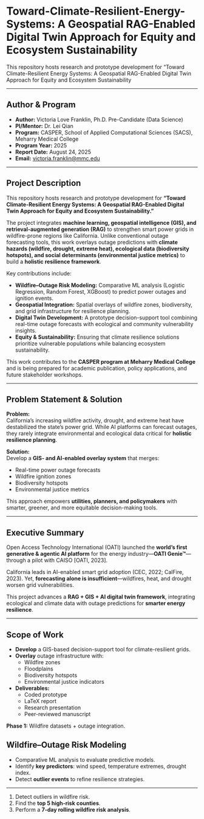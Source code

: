 # Toward-Climate-Resilient-Energy-Systems: A Geospatial RAG-Enabled Digital Twin Approach for Equity and Ecosystem Sustainability
This repository hosts research and prototype development for “Toward Climate-Resilient Energy Systems: A Geospatial RAG-Enabled Digital Twin Approach for Equity and Ecosystem Sustainability
 

---

## Author & Program
- **Author:** Victoria Love Franklin, Ph.D. Pre-Candidate (Data Science)  
- **PI/Mentor:** Dr. Lei Qian  
- **Program:** CASPER, School of Applied Computational Sciences (SACS), Meharry Medical College  
- **Program Year:** 2025  
- **Report Date:** August 24, 2025  
- **Email:** victoria.franklin@mmc.edu  

---

## Project Description
This repository hosts research and prototype development for **“Toward Climate-Resilient Energy Systems: A Geospatial RAG-Enabled Digital Twin Approach for Equity and Ecosystem Sustainability.”**  

The project integrates **machine learning, geospatial intelligence (GIS), and retrieval-augmented generation (RAG)** to strengthen smart power grids in wildfire-prone regions like California. Unlike conventional outage forecasting tools, this work overlays outage predictions with **climate hazards (wildfire, drought, extreme heat), ecological data (biodiversity hotspots), and social determinants (environmental justice metrics)** to build a **holistic resilience framework**.  

Key contributions include:  
- **Wildfire–Outage Risk Modeling:** Comparative ML analysis (Logistic Regression, Random Forest, XGBoost) to predict power outages and ignition events.  
- **Geospatial Integration:** Spatial overlays of wildfire zones, biodiversity, and grid infrastructure for resilience planning.  
- **Digital Twin Development:** A prototype decision-support tool combining real-time outage forecasts with ecological and community vulnerability insights.  
- **Equity & Sustainability:** Ensuring that climate resilience solutions prioritize vulnerable populations while balancing ecosystem sustainability.  

This work contributes to the **CASPER program at Meharry Medical College** and is being prepared for academic publication, policy applications, and future stakeholder workshops.  

---

## Problem Statement & Solution
**Problem:**  
California’s increasing wildfire activity, drought, and extreme heat have destabilized the state’s power grid. While AI platforms can forecast outages, they rarely integrate environmental and ecological data critical for **holistic resilience planning**.  

**Solution:**  
Develop a **GIS- and AI-enabled overlay system** that merges:  
- Real-time power outage forecasts  
- Wildfire ignition zones  
- Biodiversity hotspots  
- Environmental justice metrics  

This approach empowers **utilities, planners, and policymakers** with smarter, greener, and more equitable decision-making tools.  

---

## Executive Summary
Open Access Technology International (OATI) launched the **world’s first generative & agentic AI platform** for the energy industry—**OATI Genie™**—through a pilot with CAISO [OATI, 2023].  

California leads in AI-enabled smart grid adoption (CEC, 2022; CalFire, 2023). Yet, **forecasting alone is insufficient**—wildfires, heat, and drought worsen grid vulnerabilities.  

This project advances a **RAG + GIS + AI digital twin framework**, integrating ecological and climate data with outage predictions for **smarter energy resilience**.  

---

## Scope of Work
- **Develop** a GIS-based decision-support tool for climate-resilient grids.  
- **Overlay** outage infrastructure with:  
  - Wildfire zones  
  - Floodplains  
  - Biodiversity hotspots  
  - Environmental justice indicators  
- **Deliverables:**  
  - Coded prototype  
  - LaTeX report  
  - Research presentation  
  - Peer-reviewed manuscript  

**Phase 1:** Wildfire datasets + outage integration.  


## Wildfire–Outage Risk Modeling
- Comparative ML analysis to evaluate predictive models.  
- Identify **key predictors**: wind speed, temperature extremes, drought index.  
- Detect **outlier events** to refine resilience strategies.  

---

1. Detect outliers in wildfire risk.  
2. Find the **top 5 high-risk counties**.  
3. Perform a **7-day rolling wildfire risk analysis**.  
